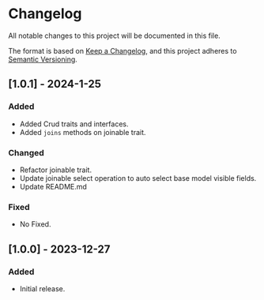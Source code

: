 # Changelog

All notable changes to this project will be documented in this file.

The format is based on [Keep a Changelog](https://keepachangelog.com/en/1.0.0/),
and this project adheres to [Semantic Versioning](https://semver.org/spec/v2.0.0.html).

## [1.0.1] - 2024-1-25

### Added

- Added Crud traits and interfaces.
- Added `joins` methods on joinable trait.

### Changed

- Refactor joinable trait.
- Update joinable select operation to auto select base model visible fields.
- Update README.md

### Fixed

- No Fixed.

## [1.0.0] - 2023-12-27

### Added

- Initial release.


